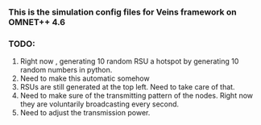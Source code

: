### This is the simulation config files for Veins framework on OMNET++ 4.6

### TODO:
1. Right now , generating 10 random RSU a hotspot by generating 10 random numbers in python. 
2. Need to make this automatic somehow
3. RSUs are still generated at the top left. Need to take care of that.
4. Need to make sure of the transmitting pattern of the nodes. Right now they are voluntarily broadcasting every second.
5. Need to adjust the transmission power.
